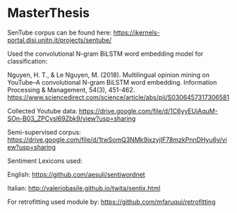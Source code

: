 # MasterThesis

SenTube corpus can be found here: https://ikernels-portal.disi.unitn.it/projects/sentube/


Used the convolutional N-gram BiLSTM word embedding model for classification:

Nguyen, H. T., & Le Nguyen, M. (2018). Multilingual opinion mining on YouTube–A convolutional N-gram BiLSTM word embedding. Information Processing & Management, 54(3), 451-462. https://www.sciencedirect.com/science/article/abs/pii/S0306457317306581



Collected Youtube data: https://drive.google.com/file/d/1C6yyEUjAquM-SOn-B03_ZPCysl69Zbk9/view?usp=sharing

Semi-supervised corpus: https://drive.google.com/file/d/1twSomQ3NMk9ixzyjIF78mzkPnnDHyu6v/view?usp=sharing


Sentiment Lexicons used:

English: https://github.com/aesuli/sentiwordnet

Italian: http://valeriobasile.github.io/twita/sentix.html

For retrofitting used module by: https://github.com/mfaruqui/retrofitting
